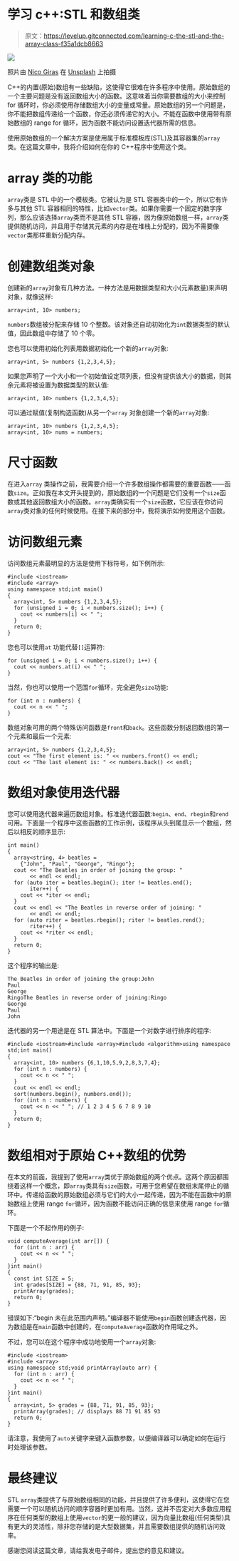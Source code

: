 # 学习 c++:STL 和数组类

> 原文：<https://levelup.gitconnected.com/learning-c-the-stl-and-the-array-class-f35a1dcb8663>

![](img/26ba789de9bdd251c7bce5676098683b.png)

照片由 [Nico Giras](https://unsplash.com/@nicogiras?utm_source=medium&utm_medium=referral) 在 [Unsplash](https://unsplash.com?utm_source=medium&utm_medium=referral) 上拍摄

C++的内置(原始)数组有一些缺陷，这使得它很难在许多程序中使用。原始数组的一个主要问题是没有返回数组大小的函数。这意味着当你需要数组的大小来控制 for 循环时，你必须使用存储数组大小的变量或常量。原始数组的另一个问题是，你不能把数组传递给一个函数，你还必须传递它的大小。不能在函数中使用带有原始数组的 range for 循环，因为函数不能访问设置迭代器所需的信息。

使用原始数组的一个解决方案是使用属于标准模板库(STL)及其容器集的`array`类。在这篇文章中，我将介绍如何在你的 C++程序中使用这个类。

# array 类的功能

`array`类是 STL 中的一个模板类。它被认为是 STL 容器类中的一个，所以它有许多与其他 STL 容器相同的特性，比如`vector`类。如果你需要一个固定的数字序列，那么应该选择`array`类而不是其他 STL 容器，因为像原始数组一样，`array`类提供随机访问，并且用于存储其元素的内存是在堆栈上分配的，因为不需要像`vector`类那样重新分配内存。

# 创建数组类对象

创建新的`array`对象有几种方法。一种方法是用数据类型和大小(元素数量)来声明对象，就像这样:

```
array<int, 10> numbers;
```

`numbers`数组被分配来存储 10 个整数。该对象还自动初始化为`int`数据类型的默认值，因此数组中存储了 10 个零。

您也可以使用初始化列表用数据初始化一个新的`array`对象:

```
array<int, 5> numbers {1,2,3,4,5};
```

如果您声明了一个大小和一个初始值设定项列表，但没有提供该大小的数据，则其余元素将被设置为数据类型的默认值:

`array<int, 10> numbers {1,2,3,4,5};`

可以通过赋值(复制构造函数)从另一个`array` 对象创建一个新的`array`对象:

```
array<int, 10> numbers {1,2,3,4,5};
array<int, 10> nums = numbers;
```

# 尺寸函数

在进入`array` 类操作之前，我需要介绍一个许多数组操作都需要的重要函数——函数`size`。正如我在本文开头提到的，原始数组的一个问题是它们没有一个`size`函数或其他返回数组大小的函数。`array`类确实有一个`size`函数，它应该在你访问`array`类对象的任何时候使用。在接下来的部分中，我将演示如何使用这个函数。

# 访问数组元素

访问数组元素最明显的方法是使用下标符号，如下例所示:

```
#include <iostream>
#include <array>
using namespace std;int main()
{
  array<int, 5> numbers {1,2,3,4,5};
  for (unsigned i = 0; i < numbers.size(); i++) {
    cout << numbers[i] << " ";
  }
  return 0;
}
```

您也可以使用`at` 功能代替`[]`运算符:

```
for (unsigned i = 0; i < numbers.size(); i++) {
  cout << numbers.at(i) << " ";
}
```

当然，你也可以使用一个范围`for`循环，完全避免`size`功能:

```
for (int n : numbers) {
  cout << n << " ";
}
```

数组对象可用的两个特殊访问函数是`front`和`back`。这些函数分别返回数组的第一个元素和最后一个元素:

```
array<int, 5> numbers {1,2,3,4,5};
cout << "The first element is: " << numbers.front() << endl;
cout << "The last element is: " << numbers.back() << endl;
```

# 数组对象使用迭代器

您可以使用迭代器来遍历数组对象。标准迭代器函数:`begin`、`end`、`rbegin`和`rend` 可用。下面是一个程序中这些函数的工作示例，该程序从头到尾显示一个数组，然后以相反的顺序显示:

```
int main()
{
  array<string, 4> beatles =
    {"John", "Paul", "George", "Ringo"};
  cout << "The Beatles in order of joining the group: "
       << endl << endl;
  for (auto iter = beatles.begin(); iter != beatles.end();
       iter++) {
    cout << *iter << endl;
  }
  cout << endl << "The Beatles in reverse order of joining: "
       << endl << endl;
  for (auto riter = beatles.rbegin(); riter != beatles.rend();
       riter++) {
    cout << *riter << endl;
  }
  return 0;
}
```

这个程序的输出是:

```
The Beatles in order of joining the group:John
Paul
George
RingoThe Beatles in reverse order of joining:Ringo
George
Paul
John
```

迭代器的另一个用途是在 STL 算法中。下面是一个对数字进行排序的程序:

```
#include <iostream>#include <array>#include <algorithm>using namespace std;int main()
{
  array<int, 10> numbers {6,1,10,5,9,2,8,3,7,4};
  for (int n : numbers) {
    cout << n << " ";
  }
  cout << endl << endl;
  sort(numbers.begin(), numbers.end());
  for (int n : numbers) {
    cout << n << " "; // 1 2 3 4 5 6 7 8 9 10
  }
  return 0;
}
```

# 数组相对于原始 C++数组的优势

在本文的前面，我提到了使用`array`类优于原始数组的两个优点。这两个原因都围绕着这样一个概念，即`array`类具有`size`函数，可用于您希望在数组末尾停止的循环中。传递给函数的原始数组必须与它们的大小一起传递，因为不能在函数中的原始数组上使用 range `for`循环，因为函数不能访问正确的信息来使用 range `for`循环。

下面是一个不起作用的例子:

```
void computeAverage(int arr[]) {
  for (int n : arr) {
    cout << n << " ";
  }
}int main()
{
  const int SIZE = 5;
  int grades[SIZE] = {88, 71, 91, 85, 93};
  printArray(grades);
  return 0;
}
```

错误如下:“begin 未在此范围内声明。”编译器不能使用`begin`函数创建迭代器，因为数组是在`main`函数中创建的，在`computeAverage`函数的作用域之外。

不过，您可以在这个程序中成功地使用一个`array`对象:

```
#include <iostream>
#include <array>
using namespace std;void printArray(auto arr) {
  for (int n : arr) {
    cout << n << " ";
  }
}int main()
{
  array<int, 5> grades = {88, 71, 91, 85, 93};
  printArray(grades); // displays 88 71 91 85 93
  return 0;
}
```

请注意，我使用了`auto`关键字来键入函数参数，以便编译器可以确定如何在运行时处理该参数。

# 最终建议

STL `array`类提供了与原始数组相同的功能，并且提供了许多便利，这使得它在您需要一个可以随机访问的顺序容器时更加有用。当然，这并不否定对大多数应用程序在任何类型的数组上使用`vector`的更一般的建议，因为向量比数组(任何类型)具有更大的灵活性，除非您存储的是大型数据集，并且需要数组提供的随机访问效率。

感谢您阅读这篇文章，请给我发电子邮件，提出您的意见和建议。